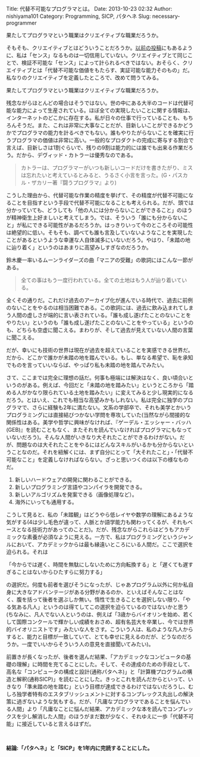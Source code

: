 Title: 代替不可能なプログラマとは。
Date: 2013-10-23 02:32
Author: nishiyama101
Category: Programming, SICP, パタヘネ
Slug: necessary-programmer

果たしてプログラマという職業はクリエイティブな職業だろうか。

そもそも、クリエイティブとはどういうことだろうか。[以前の投稿][]にもあるように、私は「センス」なるものは一切信用していない。クリエイティブとて同じことで、検証不可能な「センス」によって計られるべきではない。おそらく、クリエイティブとは「代替不可能な価値をもたらす、実証可能な能力そのもの」だ。私なりのクリエイティブを定義したところで、改めて問うてみる。

果たしてプログラマという職業はクリエイティブな職業だろうか。

残念ながらほとんどの場合はそうではない。世の中にある大半のコードは代替可能な能力によって生産されている。ほぼ全ての実現したいことに関する情報は、インターネットのどこかに存在する。私が日々の仕事で行っていることも、もちろんそうだ。また、これは非常に大事なことだが、目新しいことができるかどうかでプログラマの能力を計るべきでもない。誰もやりたがらないことを確実に行うプログラマの価値は非常に高い。一般的なプロダクトの完成に寄与する割合で言えば、目新しさは1割ぐらいで、残りの9割は能力的には誰でも出来る作業だろう。だから、デヴィッド・カトラーは優秀なのである。

> カトラーは、プログラマーがいつも新しいコードだけを書きたがり、ミスは忘れたいと考えているとみると、うるさく小言を言った。(G・パスカル・ザカリー著『闘うプログラマ』より)

こうした理由から、代替可能な作業の精度を挙げて、その精度が代替不可能になることを目指すという手段で代替不可能になることも考えられる。だが、頭では分かっていても、どうしても「他の人には分からないことができること」のほうが精神衛生上好ましいと考えてしまう。では、そういう「誰にも分からないこと」が私にできる可能性があるだろうか。はっきりいって今のところその可能性は絶望的に低い。そもそも、調べても誰も言及していないようなことを実現したことがあるというような幸運な人自体滅多にいないだろう。やはり、「未踏の地に辿り着く」というのはあまりに高望みしすぎなのだろうか。

鈴木慶一率いるムーンライダーズの曲「マニアの受難」の歌詞にはこんな一節がある。

> 全ての事はもう一度行われている。全ての土地はもう人が辿り着いている。

全くその通りだ。これだけ過去のアーカイブ化が進んでいる時代で、過去に前例のないことをやるのは相当困難である。この歌詞には、過去に飲み込まれてしまう人間の虚しさが端的に言い表されている。「誰も成し遂げたことのないことをやりたい」というのも「誰も成し遂げたことのないことをやっている」というのも、どちらも空虚に聞こえる。まわりが、そして過去が見えていない人間の言葉に聞こえる。

だが、幸いにも技術の世界は現在が過去を超えていることを実感できる世界だ。だから、どこかで誰かが未踏の地を踏んでいる。もし、単なる希望で、恥を承知でものを言っていいならば、やっぱり私も未踏の地を踏んでみたい。

さて、ここまでは完全に理想の話だ。何事も極端には解決はなく、良い頃合いというのがある。例えば、今回だと「未踏の地を踏みたい」というところから「踏める人がかなり限られている土地を踏みたい」に変えてみると少し現実的になるだろう。とはいえ、これでも相当な高望みかもしれない。私は完全に独学のプログラマで、さらに経験も2年に満たない。文系の学部卒で、それも美学とかいうプログラミングには直接結びつかない学問を専攻していた(当然ながら間接的な関係性はある。美学や哲学に興味がなければ、『ゲーデル・エッシャー・バッハ(GEB)』を読むこともなく、またそれを読んでいなければプログラマにもなっていないだろう)。そんな人間がいきなり大それたことができるわけがない。だが、問題なのは大それたことをやるにはどんなスキルがいるかも分からないということなのだ。それを紐解くには、まず自分にとって「大それたこと」・「代替不可能なこと」を定義しなければならない。ざっと思いつくのは以下の様なものだ。

1.  新しいハードウェアの開発に関わることができる。
2.  新しいプログラミング言語やコンパイラを開発できる。
3.  新しいアルゴリズムを発案できる（画像処理など）。
4.  海外にいっても通用する。

こうして見ると、私の「未踏観」はどうやら低レイヤや数学の理解にあるような気がする(4は少し毛色が違って、人脈とか語学能力も関わってくるが、それもベースとなる技術力があってのことだ)。だが、残念ながらこれらはどうもアカデミックな素養が必須なように見える。一方で、私はプログラミングというジャンルにおいて、アカデミックからは最も縁遠いところにいる人間だ。ここで選択を迫られる。それは

「今からでは遅く、時間を無駄にしないために方向転換する」と「遅くても遅すぎることはないからひたすらに努力する」

の選択だ。何度も前者を選びそうになったが、じゃあプログラム以外に何か私自身に大きなアドバンテージがある分野があるのか、といえばそんなことはなく、腹を括って後者を選ぶしか無い。惰性で生きることを選択しない限り、「やる気ある凡人」というのは得てしてこの選択を迫らているのではないかと思う(ちなみに、凡人でない人というのは、例えば「3歳からバイオリンを始め、若くして国際コンクールで輝かしい成績をおさめ、超有名芸大を卒業し、今では世界的バイオリニストです」みたいな人をさす。こういう人は、私のような凡人からすると、能力と目標が一致していて、とても幸せに見えるのだが、どうなのだろうか。一度でいいからそういう人の意見を直接聞いてみたい)。

前置きが長くなったが、後者を選んだ結果、「アカデミックなコンピュータの基礎の理解」に時間を充てることにした。そして、その達成のための手段として、高名な「コンピュータの構成と設計(通称パタヘネ)」と「計算機プログラムの構造と解釈(通称SICP)」を読むことにした。きっとこれを読んだからといって、いきなり「準未踏の地を踏む」という目標が達成できるわけではないだろうし、むしろ独学者特有のエスタブリッシュメントに対するコンプレックス丸出しの解決策に過ぎないような気もする。だが、「凡庸なプログラマであることを悩んでいる人間」より「凡庸なことに悩んだ結果、アカデミックな本を読んでコンプレックスを少し解消した人間」のほうがまだ数が少なく、それゆえに一歩「代替不可能」に接近していると言えるはずだ。

 

**結論:「パタヘネ」と「SICP」を1年内に完読することにした。**

  [以前の投稿]: http://yuseinishiyama.com/archives/75 "センスについて"
